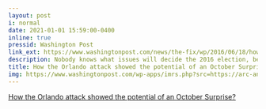 ```yaml
---
layout: post
i: normal
date: 2021-01-01 15:59:00-0400
inline: true
pressid: Washington Post
link_ext: https://www.washingtonpost.com/news/the-fix/wp/2016/06/18/how-the-orlando-attack-showed-the-potential-of-an-october-surprise/
description: Nobody knows what issues will decide the 2016 election, because nobody knows what will happen over the next four and a half months. But just how rapidly does that issue matrix shift? Data from the Massachusetts Institute of Technology's Media Lab's Laboratory for Social Machines, offer some clues.
title: How the Orlando attack showed the potential of an October Surprise?
img: https://www.washingtonpost.com/wp-apps/imrs.php?src=https://arc-anglerfish-washpost-prod-washpost.s3.amazonaws.com/public/SUW2WZM53AYFBKDFDS3GVYL3BI.jpg&w=916
---
```


<a href="https://www.washingtonpost.com/news/the-fix/wp/2016/06/18/how-the-orlando-attack-showed-the-potential-of-an-october-surprise/">How the Orlando attack showed the potential of an October Surprise?</a>